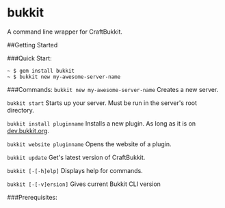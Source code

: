 bukkit
======

A command line wrapper for CraftBukkit.

##Getting Started

###Quick Start: 
```terminal
~ $ gem install bukkit
~ $ bukkit new my-awesome-server-name
```

###Commands:
`bukkit new my-awesome-server-name` Creates a new server.

`bukkit start` Starts up your server. Must be run in the server's root directory.

`bukkit install pluginname` Installs a new plugin. As long as it is on [dev.bukkit.org](http://dev.bukkit.org/).

`bukkit website pluginname` Opens the website of a plugin.

`bukkit update` Get's latest version of CraftBukkit.

`bukkit [-[-h]elp]` Displays help for commands.

`bukkit [-[-v]ersion]` Gives current Bukkit CLI version

###Prerequisites:

